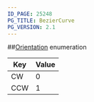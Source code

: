 ```yaml
---
ID_PAGE: 25248
PG_TITLE: BezierCurve
PG_VERSION: 2.1
---
```

##[Orientation](/classes/2.2/Orientation) enumeration

Key | Value
---|---
CW | 0
CCW | 1


